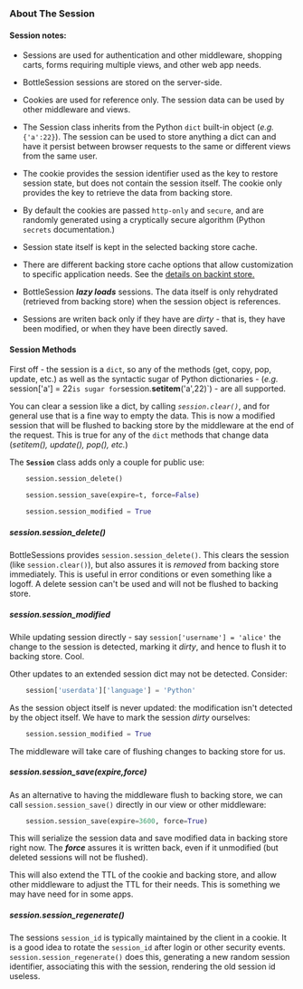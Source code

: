 
### About The Session
#### Session notes:
* Sessions are used for authentication and other middleware, shopping carts, forms requiring multiple views, and other web app needs.

* BottleSession sessions are stored on the server-side.  
* Cookies are used for reference only.  The session data can be used by other middleware and views.

* The Session class inherits from the Python `dict` built-in object (_e.g._ `{'a':22}`). The session can be used to store anything a dict can and have it persist between browser requests to the same or different views from the same user.  

* The cookie provides the session identifier used as the key to restore session state, but does not contain the session itself. The cookie only provides the key to retrieve the data from backing store.
* By default the cookies are passed `http-only` and `secure`, and are randomly generated using a cryptically secure algorithm (Python `secrets` documentation.)

* Session state itself is kept in the selected backing store cache.

* There are different backing store cache options that allow customization to specific application needs. See the [details on backint store.](BACKING.md)

* BottleSession __*lazy loads*__ sessions. The data itself is only rehydrated (retrieved from backing store) when the session object is references.

* Sessions are writen back only if they have are _dirty_ - that is, they have been modified, or when they have been directly saved. 

#### Session Methods

First off - the session is a `dict`, so any of the methods (get, copy, pop, update, etc.) as well as the syntactic sugar of Python dictionaries - (_e.g._ session['a'] = 22` is sugar for `session.__setitem__('a',22)`) - are all supported.

You can clear a session like a dict, by calling _`session.clear()`_, and for general use that is a fine way to empty the data. This is now a modified session that will be flushed to backing store by the middleware at the end of the request. This is true for any of the `dict` methods that change data (_setitem(), update(), pop(), etc._) 

The **`Session`** class adds only a couple for public use:
```python
    session.session_delete()

    session.session_save(expire=t, force=False)

    session.session_modified = True
```
##### session.session_delete()
BottleSessions provides `session.session_delete()`. This clears the session (like `session.clear()`), but also assures it is _removed_ from backing store immediately. This is useful in error conditions or even something like a logoff.  A delete session can't be used and will not be flushed to backing store.
##### session.session_modified
While updating session directly - say `session['username'] = 'alice'` the change to the session is detected, marking it *dirty*, and hence to flush it to backing store. Cool.

Other updates to an extended session dict may not be detected.  Consider:
```python
    session['userdata']['language'] = 'Python'
```
As the session object itself is never updated: the modification isn't detected by the object itself. We have to mark the session _dirty_ ourselves:

```python
    session.session_modified = True
```
The middleware will take care of flushing changes to backing store for us.
##### session.session_save(expire,force)
As an alternative to having the middleware flush to backing store, we can call `session.session_save()` directly in our view or other middleware:
```python
    session.session_save(expire=3600, force=True)
```
This will serialize the session data and save modified data in backing store right now. The _**force**_ assures it is written back, even if it unmodified (but deleted sessions will not be flushed).

This will also extend the TTL of the cookie and backing store, and allow other middleware to adjust the TTL for their needs. This is something we may have need for in some apps.

##### session.session_regenerate()
The sessions `session_id` is typically maintained by the client in a cookie. It is a good idea to rotate the `session_id` after login or other security events. `session.session_regenerate()` does this, generating a new random session identifier, associating this with the session, rendering the old session id useless.
